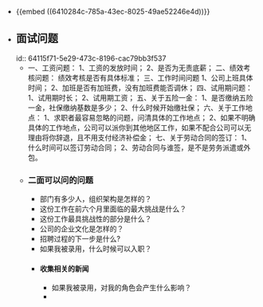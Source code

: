 - {{embed ((6410284c-785a-43ec-8025-49ae52246e4d))}}
- ## 面试问题
  id:: 64115f71-5e29-473c-8196-cac79bb3f537
	- 一、工资问题：
	  1、工资的发放时间；
	  2、是否为无责底薪；
	  二、绩效考核问题：
	  绩效考核是否有具体标准；
	  三、工作时间问题
	  1、公司上班具体时间；
	  2、加班是否有加班费，没有加班费能否调休；
	  四、试用期问题：
	  1、试用期时长；
	  2、试用期工资；
	  五、关于五险一金：
	  1、是否缴纳五险一金，社保缴纳基数是多少；
	  2、什么时候开始缴社保；
	  六、关于工作地点：
	  1、求职者最容易忽略的问题，问清具体的工作地点；
	  2、如果不明确具体的工作地点，公司可以派你到其他地区工作，如果不配合公司可以无理由将你辞退，且不用支付经济补偿金；
	  七、关于劳动合同的签订：
	  1、什么时间可以签订劳动合同；
	  2、劳动合同与谁签，是不是劳务派遣或外包。
	- ### 二面可以问的问题
		- 部门有多少人，组织架构是怎样的？
		- 这份工作在前六个月里面临的最大挑战是什么？
		- 这份工作最具挑战性的部分是什么？
		- 公司的企业文化是怎样的？
		- 招聘过程的下一步是什么?
		- 如果我被录用，什么时候可以入职？
		- #### 收集相关的新闻
			- 如果我被录用，对我的角色会产生什么影响？
			-